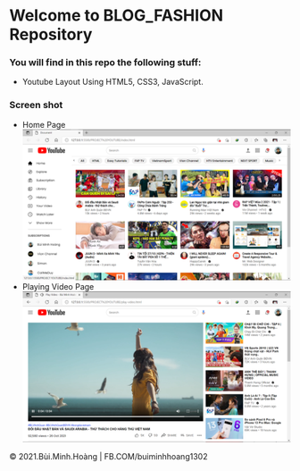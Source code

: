 # Welcome to BLOG_FASHION Repository

### You will find in this repo the following stuff:
* Youtube Layout Using HTML5, CSS3, JavaScript.

### Screen shot
* Home Page
![Home Page](https://github.com/BuiMinhHoang5011/project-youtube/blob/main/image/project-youtube-intro.png)
* Playing Video Page
![Watch Video](https://github.com/BuiMinhHoang5011/project-youtube/blob/main/image/project-youtube-intro2.png)

© 2021.Bùi.Minh.Hoàng | FB.COM/buiminhhoang1302
